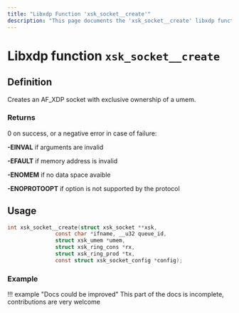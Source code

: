 ```yaml
---
title: "Libxdp Function 'xsk_socket__create'"
description: "This page documents the 'xsk_socket__create' libxdp function, including its definition, usage, program types that can use it, and examples."
---
```

# Libxdp function `xsk_socket__create`

## Definition

Creates an AF_XDP socket with exclusive ownership of a umem.

### Returns

0 on success, or a negative error in case of failure:

**-EINVAL** if arguments are invalid  

**-EFAULT**  if memory address is invalid

**-ENOMEM**  if no data space avaible

**-ENOPROTOOPT**  if option is not supported by the protocol
    
## Usage

```c
int xsk_socket__create(struct xsk_socket **xsk,
		       const char *ifname, __u32 queue_id,
		       struct xsk_umem *umem,
		       struct xsk_ring_cons *rx,
		       struct xsk_ring_prod *tx,
		       const struct xsk_socket_config *config);
```

### Example

!!! example "Docs could be improved"
    This part of the docs is incomplete, contributions are very welcome
